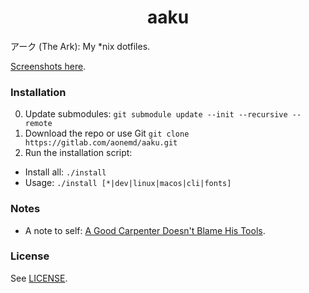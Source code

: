 <div align="center">
  <h1>
    aaku
  </h1>
</div>

アーク (The Ark): My *nix dotfiles.

[Screenshots here](https://imgur.com/a/uXBAy).

### Installation

0. Update submodules: `git submodule update --init --recursive --remote`
1. Download the repo or use Git `git clone https://gitlab.com/aonemd/aaku.git`
2. Run the installation script:
  - Install all: `./install`
  - Usage: `./install [*|dev|linux|macos|cli|fonts]`

### Notes

- A note to self: [A Good Carpenter Doesn't Blame His Tools](https://aonemd.com/blog/the-dotfiles).

### License

See [LICENSE](LICENSE).
